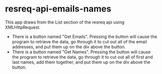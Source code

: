 # resreq-api-emails-names

This app draws from the List <resource> section of the resreq api using XMLHttpRequest.
- There is a button named "Get Emails". Pressing the button will cause the program to retrieve the data, 
go through it to cut out all of the email addresses, and put them up on the div above the button.
- There is a button named "Get Names". Pressing the button will cause the program to retrieve the data, 
go through it to cut out all of first and last names, add them together, and put them up on the div above the button.
